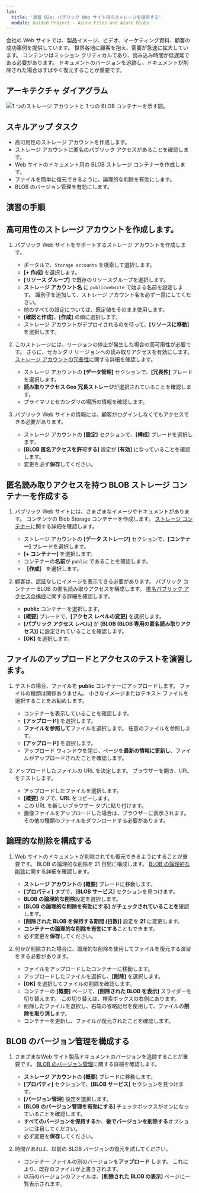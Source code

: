 ```yaml
---
lab:
  title: '演習 02a: パブリック Web サイト用のストレージを提供する'
  module: Guided Project - Azure Files and Azure Blobs
---
```



会社の Web サイトでは、製品イメージ、ビデオ、マーケティング資料、顧客の成功事例を提供しています。 世界各地に顧客を抱え、需要が急速に拡大しています。 コンテンツはミッション クリティカルであり、読み込み時間が低遅延である必要があります。 ドキュメントのバージョンを追跡し、ドキュメントが削除された場合はすばやく復元することが重要です。

## アーキテクチャ ダイアグラム

![1 つのストレージ アカウントと 1 つの BLOB コンテナーを示す図。](../Media/task-2.png)

## スキルアップ タスク
- 高可用性のストレージ アカウントを作成します。
- ストレージ アカウントに匿名のパブリック アクセスがあることを確認します。
- Web サイトのドキュメント用の BLOB ストレージ コンテナーを作成します。
- ファイルを簡単に復元できるように、論理的な削除を有効にします。
- BLOB のバージョン管理を有効にします。 


## 演習の手順

## 高可用性のストレージ アカウントを作成します。

1. パブリック Web サイトをサポートするストレージ アカウントを作成します。

    - ポータルで、`Storage accounts` を検索して選択します。  
    - **[+ 作成]** を選択します。 
    - **[リソース グループ]** で既存のリソースグループを選択します。 
    - **ストレージ アカウント名** に `publicwebsite` で始まる名前を設定します。 識別子を追加して、ストレージ アカウント名を必ず一意にしてください。
    - 他のすべての設定については、既定値をそのまま使用します。 
    - **[確認と作成]**、**[作成]** の順に選択します。
    - ストレージ アカウントがデプロイされるのを待って、**[リソースに移動]** を選択します。
         
1. このストレージには、リージョンの停止が発生した場合の高可用性が必要です。 さらに、セカンダリ リージョンへの読み取りアクセスを有効にします。[ストレージ アカウントの冗長性](https://learn.microsoft.com/azure/storage/common/storage-redundancy#geo-redundant-storage)に関する詳細を確認します。

    - ストレージ アカウントの **[データ管理]** セクションで、**[冗長性]** ブレードを選択します。 
    - **読み取りアクセス Geo 冗長ストレージ**が選択されていることを確認します。
    - プライマリとセカンダリの場所の情報を確認します。 

1. パブリック Web サイトの情報には、顧客がログインしなくてもアクセスできる必要があります。
    - ストレージ アカウントの **[設定]** セクションで、**[構成]** ブレードを選択します。
    - **[BLOB 匿名アクセスを許可する]** 設定が **[有効]** になっていることを確認します。
    - 変更を必ず**保存**してください。 
  
   
## 匿名読み取りアクセスを持つ BLOB ストレージ コンテナーを作成する

1. パブリック Web サイトには、さまざまなイメージやドキュメントがあります。 コンテンツの Blob Storage コンテナーを作成します。 [ストレージ コンテナー](https://learn.microsoft.com/azure/storage/blobs/storage-blobs-introduction#containers)に関する詳細を確認します。
    - ストレージ アカウントの **[データ ストレージ]** セクションで、**[コンテナー]** ブレードを選択します。 
    - **[+ コンテナー]** を選択します。 
    - コンテナーの**名前**が `public` であることを確認します。 
    - **［作成］** を選択します。 
    
1. 顧客は、認証なしにイメージを表示できる必要があります。 パブリック コンテナー BLOB の匿名読み取りアクセスを構成します。  [匿名パブリック アクセスの構成](https://learn.microsoft.com/azure/storage/blobs/anonymous-read-access-configure?tabs=portal)に関する詳細を確認します。
    - **public** コンテナーを選択します。 
    - **[概要]** ブレードで、**[アクセス レベルの変更]** を選択します。 
    - **[パブリック アクセス レベル]** が **[BLOB (BLOB 専用の匿名読み取りアクセス)]** に設定されていることを確認します。
    - **[OK]** を選択します。 

## ファイルのアップロードとアクセスのテストを演習します。

1. テストの場合、ファイルを **public** コンテナーにアップロードします。 ファイルの種類は関係ありません。 小さなイメージまたはテキスト ファイルを選択することをお勧めします。  
    - コンテナーを表示していることを確認します。 
    - **[アップロード]** を選択します。 
    - **ファイルを参照して**ファイルを選択します。 任意のファイルを参照します。 
    - **[アップロード]** を選択します。
    - アップロード ウィンドウを閉じ、ページを**最新の情報に更新し**、ファイルがアップロードされたことを確認します。 

1. アップロードしたファイルの URL を決定します。 ブラウザーを開き、URL をテストします。 
    - アップロードしたファイルを選択します。
    - **[概要]** タブで、**URL** をコピーします。
    - この URL を新しいブラウザー タブに貼り付けます。
    - 画像ファイルをアップロードした場合は、ブラウザーに表示されます。 その他の種類のファイルをダウンロードする必要があります。 

## 論理的な削除を構成する

1. Web サイトのドキュメントが削除されても復元できるようにすることが重要です。 BLOB の論理的な削除を 21 日間に構成します。 [BLOB の論理的な削除](https://learn.microsoft.com/azure/storage/blobs/soft-delete-container-enable?tabs=azure-portal)に関する詳細を確認します。
    - **ストレージ アカウント**の **[概要]** ブレードに移動します。
    - **[プロパティ]** タブで、**[BLOB サービス]** セクションを見つけます。
    - **BLOB の論理的な削除**設定を選択します。
    - **[BLOB の論理的な削除を有効にする]** が**チェックされていることを**確認します。
    - **[削除された BLOB を保持する期間 (日数)]** 設定を **21** に変更します。
    - **コンテナーの論理的な削除を有効にする**こともできます。 
    - 必ず変更を**保存**してください。 

1. 何かが削除された場合に、論理的な削除を使用してファイルを復元する演習をする必要があります。
    - ファイルをアップロードしたコンテナーに移動します。
    - アップロードしたファイルを選択し、**[削除]** を選択します。
    - **[OK]** を選択してファイルの削除を確認します。  
    - コンテナーの **[概要]** ページで、**[削除された BLOB を表示]** スライダーを切り替えます。 この切り替えは、検索ボックスの右側にあります。 
    - 削除したファイルを選択し、右端の省略記号を使用して、ファイルの**削除を取り消し**ます。 
    - コンテナーを更新し、ファイルが復元されたことを確認します。     

## BLOB のバージョン管理を構成する
1. さまざまなWeb サイト製品ドキュメントのバージョンを追跡することが重要です。 [BLOB のバージョン管理](https://learn.microsoft.com/azure/storage/blobs/versioning-enable?tabs=portal)に関する詳細を確認します。
    - **ストレージ アカウント**の **[概要]** ブレードに移動します。
    - **[プロパティ]** セクションで、**[BLOB サービス]** セクションを見つけます。
    - **[バージョン管理]** 設定を選択します。
    - **[BLOB のバージョン管理を有効にする]** チェックボックスがオンになっていることを確認します。
    - **すべてのバージョンを保持する**か、**後でバージョンを削除する**オプションに注目してください。 
    - 必ず変更を**保存**してください。 

1. 時間があれば、以前の BLOB バージョンの復元を試してください。
   - コンテナー ファイルの別のバージョンを**アップロード** します。 これにより、既存のファイルが上書きされます。 
   - 以前のバージョンのファイルは、**[削除された BLOB の表示]** ページに一覧表示されます。 
    


